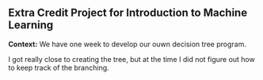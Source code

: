 ## Extra Credit Project for Introduction to Machine Learning
**Context:** We have one week to develop our ouwn decision tree program. 

I got really close to creating the tree, but at the time I did not figure out how to keep track of the branching. 
